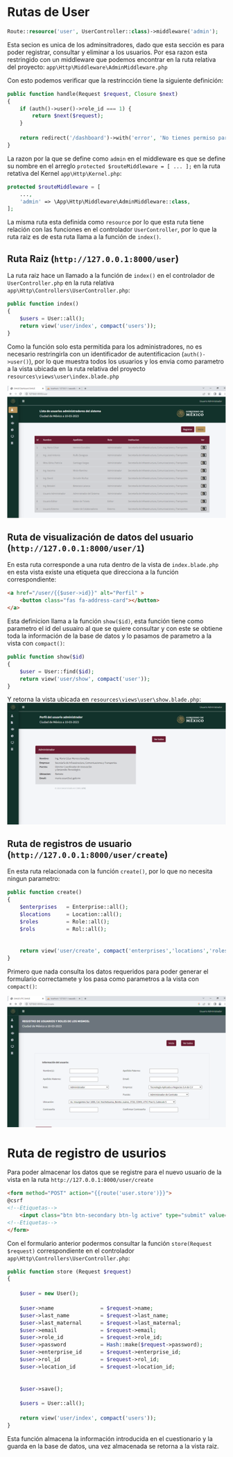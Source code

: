 # Rutas de User
```php
Route::resource('user', UserController::class)->middleware('admin');
```
Esta secion es unica de los adminsitradores, dado que esta sección es para poder registrar, consultar y eliminar a los usuarios. Por esa razon esta restringido con un middleware que podemos encontrar en la ruta relativa del proyecto: `app\Http\Middleware\AdminMiddleware.php`

Con esto podemos verificar que la restrincción tiene la siguiente definición:
```php
public function handle(Request $request, Closure $next)
{
    if (auth()->user()->role_id === 1) {
        return $next($request);
    }

    return redirect('/dashboard')->with('error', 'No tienes permiso para acceder a esta página.');
}
```

La razon por la que se define como `admin` en el middleware es que se define su nombre en el arreglo `protected $routeMiddleware = [ ... ];` en la ruta retativa del Kernel `app\Http\Kernel.php`:
```php
protected $routeMiddleware = [
    ...,
    'admin' => \App\Http\Middleware\AdminMiddleware::class,
];
```

La misma ruta esta definida como `resource` por lo que esta ruta tiene relación con las funciones en el controlador `UserController`, por lo que la ruta raiz es de esta ruta llama a la función de `index()`.

## Ruta Raiz (`http://127.0.0.1:8000/user`)

La ruta raiz hace un llamado a la función de `index()` en el controlador de `UserController.php` en la ruta relativa `app\Http\Controllers\UserController.php`:
```php
public function index()
{
    $users = User::all();
    return view('user/index', compact('users'));
}
```
Como la función solo esta permitida para los administradores, no es necesario restringirla con un identificador de autentificacion (`auth()->user()`), por lo que muestra todos los usuarios y los envia como parametro a la vista ubicada en la ruta relativa del proyecto `resources\views\user\index.blade.php`

![Vista de lista de usuarios](02_07_user_01.png)

## Ruta de visualización de datos del usuario (`http://127.0.0.1:8000/user/1`)

En esta ruta corresponde a una ruta dentro de la vista de `index.blade.php` en esta vista existe una etiqueta que direcciona a la función correspondiente:

```html
<a href="/user/{{$user->id}}" alt="Perfil" >
    <button class="fas fa-address-card"></button>
</a>
```
Esta definicion llama a la función `show($id)`, esta función tiene como parametro el id del usuairo al que se quiere consultar y con este se obtiene toda la información de la base de datos y lo pasamos de parametro a la vista con `compact()`:
```php
public function show($id)
{
    $user = User::find($id);
    return view('user/show', compact('user'));
}
```
Y retorna la vista ubicada en `resources\views\user\show.blade.php`:
![Vista de usuario registrado](./02_07_user_02.png)

## Ruta de registros de usuario (`http://127.0.0.1:8000/user/create`)

En esta ruta relacionada con la función `create()`, por lo que no necesita ningun parametro:
```php
public function create()
{
    $enterprises   = Enterprise::all();
    $locations     = Location::all();
    $roles         = Role::all();
    $rols          = Rol::all();


    return view('user/create', compact('enterprises','locations','roles','rols'));
}
```
Primero que nada consulta los datos requeridos para poder generar el formulario correctamete y los pasa como parametros a la vista con `compact()`:

![Formulario de Registro de Usuarios](./02_07_user_03.png)

# Ruta de registro de usurios
Para poder almacenar los datos que se registre para el nuevo usuario de la vista en la ruta `http://127.0.0.1:8000/user/create` 
```html
<form method="POST" action="{{route('user.store')}}">
@csrf
<!--Etiquetas-->
    <input class="btn btn-secondary btn-lg active" type="submit" value="Registrar">
<!--Etiquetas-->
</form>
```
Con el formulario anterior podermos consultar la función `store(Request $request)` correspondiente en el controlador `app\Http\Controllers\UserController.php`:
```php
public function store (Request $request)
{

    $user = new User();

    $user->name               = $request->name;
    $user->last_name          = $request->last_name;
    $user->last_maternal      = $request->last_maternal;
    $user->email              = $request->email;
    $user->role_id            = $request->role_id;
    $user->password           = Hash::make($request->password);
    $user->enterprise_id      = $request->enterprise_id;
    $user->rol_id             = $request->rol_id;
    $user->location_id        = $request->location_id;


    $user->save();

    $users = User::all();

    return view('user/index', compact('users'));
}
```
Esta función almacena la información introducida en el cuestionario y la guarda en la base de datos, una vez almacenada se retorna a la vista raiz.




